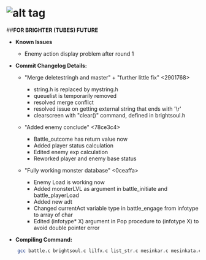 # ![alt tag](https://cloud.githubusercontent.com/assets/23205405/20060403/97729e1a-a52d-11e6-922b-a879f2b7212a.jpg)
##**FOR BRIGHTER (TUBES) FUTURE**

* **Known Issues**
  * Enemy action display problem after round 1

* **Commit Changelog Details:**
  * "Merge deletestringh and master" + "further little fix" <f908f46> <2901768>
     - string.h is replaced by mystring.h
     - queuelist is temporarily removed
     - resolved merge conflict
     - resolved issue on getting external string that ends with '\r'
     - clearscreen with "clear()" command, defined in brightsoul.h
     
  * "Added enemy conclude" <78ce3c4>
     - Battle_outcome has return value now
     - Added player status calculation
     - Edited enemy exp calculation
     - Reworked player and enemy base status

  * "Fully working monster database" <0ceaffa>
     - Enemy Load is working now
     - Added monsterLVL as argument in battle_initiate and battle_playerLoad
     - Added new adt
     - Changed currentAct variable type in battle_engage from infotype to array of char
     - Edited (infotype* X) argument in Pop procedure to (infotype X) to avoid double pointer error 
 
* **Compiling Command:**
```bash
	gcc battle.c brightsoul.c lilfx.c list_str.c mesinkar.c mesinkata.c stacklist.c reader.c narrate.c monsterdb.c mystring.c -o atest
```
